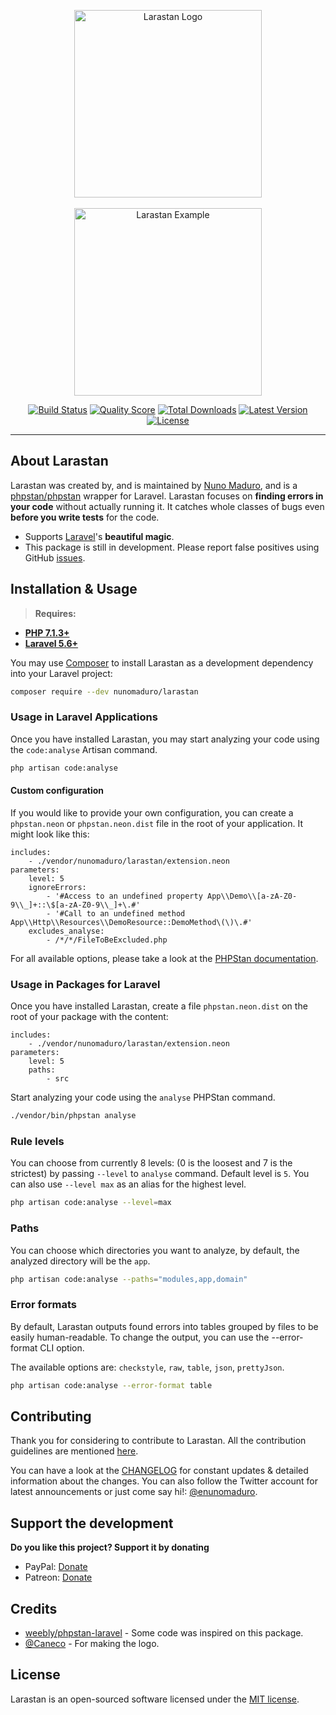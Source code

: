 <p align="center">
    <img src="https://raw.githubusercontent.com/nunomaduro/larastan/master/docs/logo.png" alt="Larastan Logo" width="300">
    <br><br>
    <img src="https://raw.githubusercontent.com/nunomaduro/larastan/master/docs/example.png" alt="Larastan Example" height="300">
</p>

<p align="center">
  <a href="https://travis-ci.org/nunomaduro/larastan"><img src="https://img.shields.io/travis/nunomaduro/larastan/master.svg" alt="Build Status"></img></a>
  <a href="https://scrutinizer-ci.com/g/nunomaduro/larastan"><img src="https://img.shields.io/scrutinizer/g/nunomaduro/larastan.svg" alt="Quality Score"></img></a>
  <a href="https://packagist.org/packages/nunomaduro/larastan"><img src="https://poser.pugx.org/nunomaduro/larastan/d/total.svg" alt="Total Downloads"></a>
  <a href="https://packagist.org/packages/nunomaduro/larastan"><img src="https://poser.pugx.org/nunomaduro/larastan/v/stable.svg" alt="Latest Version"></a>
  <a href="https://packagist.org/packages/nunomaduro/larastan"><img src="https://poser.pugx.org/nunomaduro/larastan/license.svg" alt="License"></a>
</p>

------

## About Larastan

Larastan was created by, and is maintained by [Nuno Maduro](https://github.com/nunomaduro), and is a [phpstan/phpstan](https://github.com/phpstan/phpstan) wrapper for Laravel. Larastan focuses on **finding errors in your code** without actually running it. It catches whole classes of bugs even **before you write tests** for the code.

- Supports [Laravel](https://laravel.com)'s **beautiful magic**.
- This package is still in development. Please report false positives using GitHub [issues](https://github.com/nunomaduro/larastan/issues).

## Installation & Usage

> **Requires:**
- **[PHP 7.1.3+](https://php.net/releases/)**
- **[Laravel 5.6+](https://github.com/laravel/laravel)**

You may use [Composer](https://getcomposer.org) to install Larastan as a development dependency into your Laravel project:
```bash
composer require --dev nunomaduro/larastan
```

### Usage in Laravel Applications

Once you have installed Larastan, you may start analyzing your code using the `code:analyse` Artisan command.
```bash
php artisan code:analyse
```

#### Custom configuration
If you would like to provide your own configuration, you can create a `phpstan.neon` or `phpstan.neon.dist` file in the root of your application. It might look like this:
```
includes:
    - ./vendor/nunomaduro/larastan/extension.neon
parameters:
    level: 5
    ignoreErrors:
        - '#Access to an undefined property App\\Demo\\[a-zA-Z0-9\\_]+::\$[a-zA-Z0-9\\_]+\.#'
        - '#Call to an undefined method App\\Http\\Resources\\DemoResource::DemoMethod\(\)\.#'
    excludes_analyse:
        - /*/*/FileToBeExcluded.php
```

For all available options, please take a look at the [PHPStan documentation](https://github.com/phpstan/phpstan).

### Usage in Packages for Laravel

Once you have installed Larastan, create a file `phpstan.neon.dist` on the root of your package with the content:
```
includes:
    - ./vendor/nunomaduro/larastan/extension.neon
parameters:
    level: 5
    paths:
        - src
```

Start analyzing your code using the `analyse` PHPStan command.
```bash
./vendor/bin/phpstan analyse
```


### Rule levels

You can choose from currently 8 levels: (0 is the loosest and 7 is the strictest) by passing `--level` to `analyse` command. Default level is `5`. You can also use `--level max` as an alias for the highest level.

```bash
php artisan code:analyse --level=max
```

### Paths

You can choose which directories you want to analyze, by default, the analyzed directory will be the `app`.

```bash
php artisan code:analyse --paths="modules,app,domain"
```

### Error formats

By default, Larastan outputs found errors into tables grouped by files to be easily human-readable. To change the output, you can use the --error-format CLI option.

The available options are: `checkstyle`, `raw`, `table`, `json`, `prettyJson`.

```bash
php artisan code:analyse --error-format table
```

## Contributing

Thank you for considering to contribute to Larastan. All the contribution guidelines are mentioned [here](CONTRIBUTING.md).

You can have a look at the [CHANGELOG](CHANGELOG.md) for constant updates & detailed information about the changes. You can also follow the Twitter account for latest announcements or just come say hi!: [@enunomaduro](https://twitter.com/enunomaduro).

## Support the development
**Do you like this project? Support it by donating**

- PayPal: [Donate](https://www.paypal.com/cgi-bin/webscr?cmd=_s-xclick&hosted_button_id=66BYDWAT92N6L)
- Patreon: [Donate](https://www.patreon.com/nunomaduro)

## Credits

- [weebly/phpstan-laravel](https://github.com/weebly/phpstan-laravel) - Some code was inspired on this package.
- [@Caneco](http://github.com/caneco) - For making the logo.

## License

Larastan is an open-sourced software licensed under the [MIT license](LICENSE.md).
